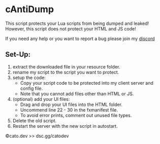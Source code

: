 # cAntiDump

This script protects your Lua scripts from being dumped and leaked! However, this script does not protect your HTML and JS code!

If you need any help or you want to report a bug please join my [discord](https://dsc.gg/catodev)

## Set-Up:
1. extract the downloaded file in your resource folder.
2. rename my script to the script you want to protect.
3. setup the code:
    - Copy your script code to be protected into my client server and config file.
    - Note that you cannot add files other than HTML or JS.
4. (optional) add your UI files:
    - Drag and drop your UI files into the HTML folder.
    - Uncommend line 22 - 30 in the fxmanifest file.
    - To avoid error prints, comment out unused file types.
5. Delete the old script.
6. Restart the server with the new script in autostart.

©cato.dev >> dsc.gg/catodev